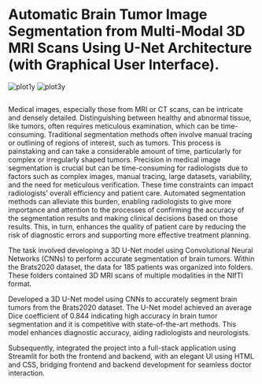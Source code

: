 # Automatic Brain Tumor Image Segmentation from Multi-Modal 3D MRI Scans Using U-Net Architecture (with Graphical User Interface).

     
     
![plot1y](https://user-images.githubusercontent.com/111432785/234045376-99493ee3-bc3a-41f7-8795-300778fff09c.png)
![plot3y](https://user-images.githubusercontent.com/111432785/234045394-e698011d-3185-4e64-9ce7-fa639704329e.png)

##

Medical images, especially those from MRI or CT scans, can be intricate and densely detailed. Distinguishing between healthy and abnormal tissue, like tumors, often requires meticulous examination, which can be time-consuming. Traditional segmentation methods often involve manual tracing or outlining of regions of interest, such as tumors. This process is painstaking and can take a considerable amount of time, particularly for complex or irregularly shaped tumors. Precision in medical image segmentation is crucial but can be time-consuming for radiologists due to factors such as complex images, manual tracing, large datasets, variability, and the need for meticulous verification. These time constraints can impact radiologists' overall efficiency and patient care. Automated segmentation methods can alleviate this burden, enabling radiologists to give more importance and attention to the processes of confirming the accuracy of the segmentation results and making clinical decisions based on those results. This, in turn, enhances the quality of patient care by reducing the risk of diagnostic errors and supporting more effective treatment planning.

The task involved developing a 3D U-Net model using Convolutional Neural Networks (CNNs) to perform accurate segmentation of brain tumors. Within the Brats2020 dataset, the data for 185 patients was organized into folders. These folders contained 3D MRI scans of multiple modalities in the NIfTI format.

Developed a 3D U-Net model using CNNs to accurately segment brain tumors from the Brats2020 dataset. The U-Net model achieved an average Dice coefficient of 0.844 indicating high accuracy in brain tumor segmentation and it is competitive with state-of-the-art methods. This model enhances diagnostic accuracy, aiding radiologists and neurologists. 

Subsequently, integrated the project into a full-stack application using Streamlit for both the frontend and backend, with an elegant UI using HTML and CSS, bridging frontend and backend development for seamless doctor interaction.
